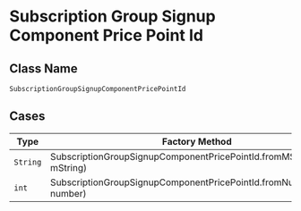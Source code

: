 
# Subscription Group Signup Component Price Point Id

## Class Name

`SubscriptionGroupSignupComponentPricePointId`

## Cases

| Type | Factory Method |
|  --- | --- |
| `String` | SubscriptionGroupSignupComponentPricePointId.fromMString(String mString) |
| `int` | SubscriptionGroupSignupComponentPricePointId.fromNumber(int number) |

